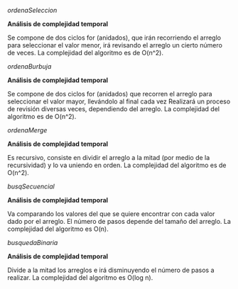 *ordenaSeleccion*

**Análisis de complejidad temporal**

Se compone de dos ciclos for (anidados), que irán recorriendo el arreglo para seleccionar el valor menor, irá revisando el arreglo un cierto número de veces. La complejidad del algoritmo es de O(n^2).   

*ordenaBurbuja*

**Análisis de complejidad temporal**

Se compone de dos ciclos for (anidados) que recorren el arreglo para seleccionar el valor mayor, llevándolo al final cada vez Realizará un proceso de revisión diversas veces, dependiendo del arreglo.  La complejidad del algoritmo es de O(n^2).  


*ordenaMerge*

**Análisis de complejidad temporal**

Es recursivo, consiste en dividir el arreglo a la mitad (por medio de la recursividad) y lo va uniendo en orden. La complejidad del algoritmo es de O(n^2).

*busqSecuencial*

**Análisis de complejidad temporal**

Va comparando los valores del que se quiere encontrar con cada valor dado por el arreglo.  El número de pasos depende del tamaño del arreglo. La complejidad del algoritmo es O(n). 

*busquedaBinaria*

**Análisis de complejidad temporal**

Divide a la mitad los arreglos e irá disminuyendo el número de pasos a realizar. La complejidad del algoritmo es O(log n).
